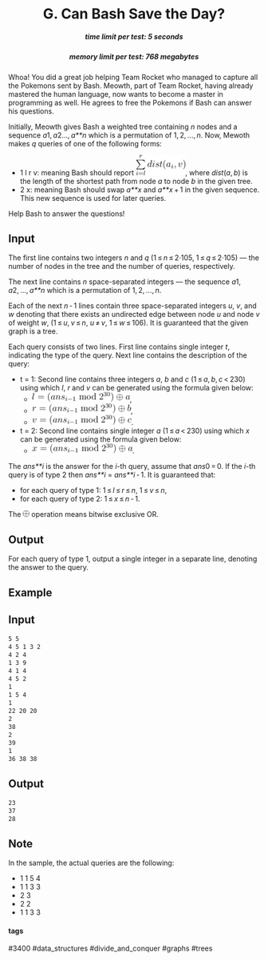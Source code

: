 <h1 style='text-align: center;'> G. Can Bash Save the Day?</h1>

<h5 style='text-align: center;'>time limit per test: 5 seconds</h5>
<h5 style='text-align: center;'>memory limit per test: 768 megabytes</h5>

Whoa! You did a great job helping Team Rocket who managed to capture all the Pokemons sent by Bash. Meowth, part of Team Rocket, having already mastered the human language, now wants to become a master in programming as well. He agrees to free the Pokemons if Bash can answer his questions.

Initially, Meowth gives Bash a weighted tree containing *n* nodes and a sequence *a*1, *a*2..., *a**n* which is a permutation of 1, 2, ..., *n*. Now, Mewoth makes *q* queries of one of the following forms:

* 1 l r v: meaning Bash should report ![](images/816a5c5f7673f6efda3e7eb855b33f1cd0660d88.png), where *dist*(*a*, *b*) is the length of the shortest path from node *a* to node *b* in the given tree.
* 2 x: meaning Bash should swap *a**x* and *a**x* + 1 in the given sequence. This new sequence is used for later queries.

Help Bash to answer the questions!

## Input

The first line contains two integers *n* and *q* (1 ≤ *n* ≤ 2·105, 1 ≤ *q* ≤ 2·105) — the number of nodes in the tree and the number of queries, respectively.

The next line contains *n* space-separated integers — the sequence *a*1, *a*2, ..., *a**n* which is a permutation of 1, 2, ..., *n*.

Each of the next *n* - 1 lines contain three space-separated integers *u*, *v*, and *w* denoting that there exists an undirected edge between node *u* and node *v* of weight *w*, (1 ≤ *u*, *v* ≤ *n*, *u* ≠ *v*, 1 ≤ *w* ≤ 106). It is guaranteed that the given graph is a tree.

Each query consists of two lines. First line contains single integer *t*, indicating the type of the query. Next line contains the description of the query: 

* t = 1: Second line contains three integers *a*, *b* and *c* (1 ≤ *a*, *b*, *c* < 230) using which *l*, *r* and *v* can be generated using the formula given below:
	+ ![](images/41e63c8dc8bc8ccdd6518f3545d4ed6563ad0149.png),
	+ ![](images/d507471ec4ac41dfdb7ae85e8e229454a071fabf.png),
	+ ![](images/ef5c7174e223cf6451bba39d4eec35ac6d923636.png).
* t = 2: Second line contains single integer *a* (1 ≤ *a* < 230) using which *x* can be generated using the formula given below:
	+ ![](images/d48156478483a72dae043d51512212446bbff09e.png).

The *ans**i* is the answer for the *i*-th query, assume that *ans*0 = 0. If the *i*-th query is of type 2 then *ans**i* = *ans**i* - 1. It is guaranteed that: 

* for each query of type 1: 1 ≤ *l* ≤ *r* ≤ *n*, 1 ≤ *v* ≤ *n*,
* for each query of type 2: 1 ≤ *x* ≤ *n* - 1.

The ![](images/c4b7092c0f7ce6535f2574569c98f7b3c2fe2c5f.png) operation means bitwise exclusive OR.

## Output

For each query of type 1, output a single integer in a separate line, denoting the answer to the query.

## Example

## Input


```
5 5  
4 5 1 3 2  
4 2 4  
1 3 9  
4 1 4  
4 5 2  
1  
1 5 4  
1  
22 20 20  
2  
38  
2  
39  
1  
36 38 38  

```
## Output


```
23  
37  
28  

```
## Note

In the sample, the actual queries are the following: 

* 1 1 5 4
* 1 1 3 3
* 2 3
* 2 2
* 1 1 3 3


#### tags 

#3400 #data_structures #divide_and_conquer #graphs #trees 